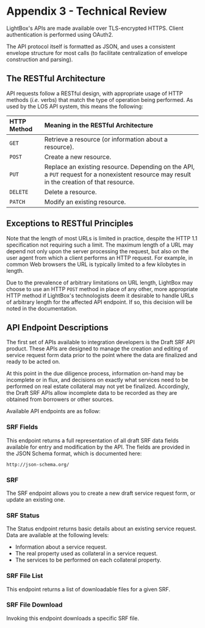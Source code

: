 
# Appendix 3 - Technical Review

LightBox's APIs are made available over TLS-encrypted HTTPS. Client
authentication is performed using OAuth2.

The API protocol itself is formatted as JSON, and uses a consistent
envelope structure for most calls (to facilitate centralization of
envelope construction and parsing).

## The RESTful Architecture

API requests follow a RESTful design, with appropriate usage of HTTP
methods (_i.e._ verbs) that match the type of operation being performed.
As used by the LOS API system, this means the following:

| HTTP Method | Meaning in the RESTful Architecture |
| :--- | :--- |
| `GET` | Retrieve a resource (or information about a resource). |
| `POST` | Create a new resource. |
| `PUT` | Replace an existing resource. Depending on the API, a `PUT` request for a nonexistent resource may result in the creation of that resource. |
| `DELETE` | Delete a resource. |
| `PATCH` | Modify an existing resource. |

## Exceptions to RESTful Principles

Note that the length of most URLs is limited in practice, despite the HTTP
1.1 specification not requiring such a limit. The maximum length of a URL
may depend not only upon the server processing the request, but also on
the user agent from which a client performs an HTTP request. For example,
in common Web browsers the URL is typically limited to a few kilobytes in
length.

Due to the prevalence of arbitrary limitations on URL length, LightBox may
choose to use an HTTP `POST` method in place of any other, more
appropriate HTTP method if LightBox's technologists deem it desirable to
handle URLs of arbitrary length for the affected API endpoint. If so,
this decision will be noted in the documentation.

## API Endpoint Descriptions

The first set of APIs available to integration developers is the
Draft SRF API product. These APIs are designed to manage the creation
and editing of service request form data prior to the point where
the data are finalized and ready to be acted on.

At this point in the due diligence process, information on-hand may
be incomplete or in flux, and decisions on exactly what services
need to be performed on real estate collateral may not yet be finalized.
Accordingly, the Draft SRF APIs allow incomplete data to be recorded
as they are obtained from borrowers or other sources.

Available API endpoints are as follow:

### SRF Fields

This endpoint returns a full representation of all draft SRF data
fields available for entry and modification by the API. The fields
are provided in the JSON Schema format, which is documented here:

    http://json-schema.org/

### SRF

The SRF endpoint allows you to create a new draft service request
form, or update an existing one.

### SRF Status

The Status endpoint returns basic details about an existing service
request. Data are available at the following levels:
* Information about a service request.
* The real property used as collateral in a service request.
* The services to be performed on each collateral property.

### SRF File List

This endpoint returns a list of downloadable files for a given SRF.

### SRF File Download

Invoking this endpoint downloads a specific SRF file.